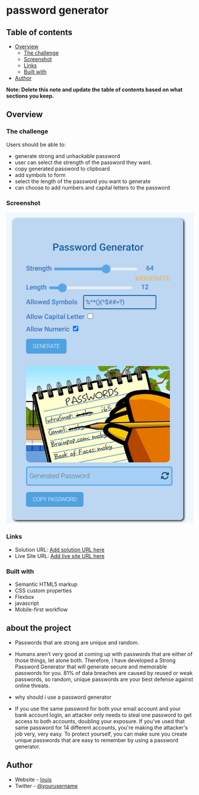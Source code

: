 # password generator



## Table of contents

- [Overview](#overview)
  - [The challenge](#the-challenge)
  - [Screenshot](#screenshot)
  - [Links](#links)
  - [Built with](#built-with)
- [Author](#author)

**Note: Delete this note and update the table of contents based on what sections you keep.**

## Overview

### The challenge

Users should be able to:

- generate strong and unhackable password
- user can select the strength of the password they want.
- copy generated password to clipboard
- add symbols to form 
- select the length of the password you want to generate
- can choose to add numbers and capital letters to the password

### Screenshot

![](./screenshot.png)


### Links

- Solution URL: [Add solution URL here](https://github.com/louis-bamidele/-project4-passwordGenerator/)
- Live Site URL: [Add live site URL here](https://louis-bamidele.github.io/-project4-passwordGenerator/)



### Built with

- Semantic HTML5 markup
- CSS custom properties
- Flexbox
- javascript
- Mobile-first workflow


## about the project
- Passwords that are strong are unique and random.
- Humans aren’t very good at coming up with passwords that are either of those things, let alone both. Therefore, I have developed a Strong Password Generator that will generate secure and memorable passwords for you. 81% of data breaches are caused by reused or weak passwords, so random, unique passwords are your best defense against online threats.

- why should i use a password generator
- If you use the same password for both your email account and your bank account login, an attacker only needs to steal one password to get access to both accounts, doubling your exposure. If you've used that same password for 14 different accounts, you're making the attacker's job very, very easy. To protect yourself, you can make sure you create unique passwords that are easy to remember by using a password generator.

## Author

- Website - [louis](https://www.your-site.com)
- Twitter - [@yourusername](https://www.twitter.com/_louis_15)

